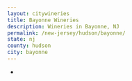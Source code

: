 ```yaml
---
layout: citywineries
title: Bayonne Wineries
description: Wineries in Bayonne, NJ
permalink: /new-jersey/hudson/bayonne/
state: nj
county: hudson
city: bayonne
---
```

-
